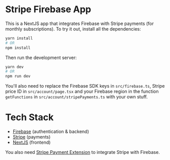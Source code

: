 # Stripe Firebase App

This is a NextJS app that integrates Firebase with Stripe payments (for monthly subscriptions). To try it out, install all the dependencies:

```bash
yarn install
# OR
npm install
```

Then run the development server:

```bash
yarn dev
# OR
npm run dev
```

You'll also need to replace the Firebase SDK keys in `src/firebase.ts`, Stripe price ID in `src/account/page.tsx` and 
your Firebase region in the function `getFunctions` in `src/account/stripePayments.ts` with your own stuff.

# Tech Stack

- [Firebase](https://firebase.google.com/) (authentication & backend)
- [Stripe](https://stripe.com/) (payments)
- [NextJS](https://nextjs.org/) (frontend)

You also need [Stripe Payment Extension](https://extensions.dev/extensions/stripe/firestore-stripe-payments) to integrate Stripe with Firebase.
